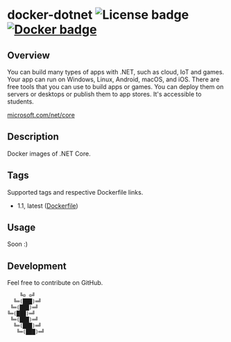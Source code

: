 # docker-dotnet ![License badge][license-img] [![Docker badge][docker-img]][docker-url]

## Overview

You can build many types of apps with  .NET, such as cloud, IoT and games. Your
app can run  on Windows, Linux, Android,  macOS, and iOS. There  are free tools
that you  can use to build  apps or games.  You  can deploy them on  servers or
desktops or publish them to app stores. It's accessible to students.

[microsoft.com/net/core](https://www.microsoft.com/net/core)

## Description

Docker images of .NET Core.

## Tags

Supported tags and respective Dockerfile links.

- 1.1, latest ([Dockerfile][1])

## Usage

Soon :)

## Development

Feel free to contribute on GitHub.

```
    ╚⊙ ⊙╝
  ╚═(███)═╝
 ╚═(███)═╝
╚═(███)═╝
 ╚═(███)═╝
  ╚═(███)═╝
   ╚═(███)═╝
```

[1]: https://github.com/rockyluke/docker-dotnet/blob/master/1.1/Dockerfile
[license-img]: https://img.shields.io/badge/license-ISC-blue.svg
[docker-img]: https://img.shields.io/docker/pulls/rockyluke/dotnet.svg
[docker-url]: https://registry.hub.docker.com/u/rockyluke/dotnet
